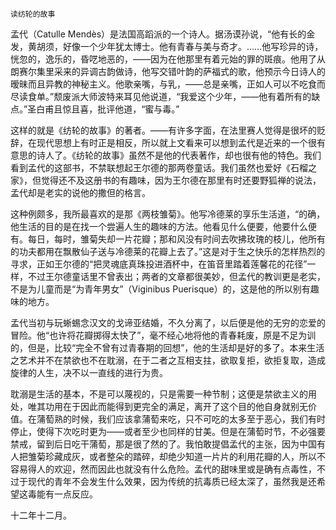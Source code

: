     读纺轮的故事 

   孟代（Catulle Mendès）是法国高蹈派的一个诗人。据汤谟孙说，“他有长的金发，黄胡须，好像一个少年犹太博士。他有青春与美与奇才。……他写珍异的诗，恍忽的，逸乐的，昏呓地恶的，——因为在他那里有着元始的罪的斑痕。他用了从朗赛尔集里采来的异调古韵做诗，他写交错叶韵的萨福式的歌，他预示今日诗人的暧昧而且异教的神秘主义。他歌亲嘴，与乳，——总是亲嘴，正如人可以不吃食而尽读食单。”颓废派大师波特来耳见他说道，“我爱这个少年，——他有着所有的缺点。”圣白甫且惊且喜，批评他道，“蜜与毒。”

   这样的就是《纺轮的故事》的著者。——有许多字面，在法里赛人觉得是很坏的贬辞，在现代思想上有时正是相反，所以就上文看来可以想到孟代是近来的一个很有意思的诗人了。《纺轮的故事》虽然不是他的代表著作，却也很有他的特色。我们看到孟代的这部书，不禁联想起王尔德的那两卷童话。我们虽然也爱好《石榴之家》，但觉得还不及这册书的有趣味，因为王尔德在那里有时还要野狐禅的说法，孟代却是老实的说他的撒但的格言。

   这种例颇多，我所最喜欢的是那《两枝雏菊》。他写冷德莱的享乐生活道，“的确，他生活的目的是在找一个尝遍人生的趣味的方法。他看见什么便要，他要什么便有。每日，每时，雏菊失却一片花瓣；那和风没有时间去吹拂玫瑰的枝儿，他所有的功夫都用在飘散仙子送与冷德莱的花瓣上去了。”这是对于生之快乐的怎样热烈的寻求，正如王尔德的“把灵魂底真珠投进酒杯中，在笛音里踏着莲馨花的花径”一样，不过王尔德童话里不曾表出；两者的文章都很美妙，但孟代的教训更是老实，不是为儿童而是“为青年男女”（Viginibus Puerisque）的，这是他的所以别有趣味的地方。

   孟代当初与玩蜥蜴念汉文的戈谛亚结婚，不久分离了，以后便是他的无穷的恋爱的冒险。他“也许将花瓣掷得太快了”，毫不经心地将他的青春耗废，原是不足为训的，但是，比较“完全不曾有过青春期的回想”，他的生活却是好的多了。本来生活之艺术并不在禁欲也不在耽溺，在于二者之互相支拄，欲取复拒，欲拒复取，造成旋律的人生，决不以一直线的进行为贵。

   耽溺是生活的基本，不是可以蔑视的，只是需要一种节制；这便是禁欲主义的用处，唯其功用在于因此而能得到更完全的满足，离开了这个目的他自身就别无价值。在蒲萄熟的时候，我们应该拿蒲萄来吃，只不可吃的太多至于恶心，我们有时停止，使得下次吃时更为——或者至少也同样的甘美。但是在蒲萄时节，不必强要禁戒，留到后日吃干蒲萄，那是很了然的了。我怕敢提倡孟代的主张，因为中国有人把雏菊珍藏成灰，或者整朵的踏碎，却绝少知道一片片的利用花瓣的人，所以不容易得人的欢迎，然而因此也就没有什么危险。孟代的甜味里或是确有点毒性，不过于现代的青年不会发生什么效果，因为传统的抗毒质已经太深了，虽然我是还希望这毒能有一点反应。

   十二年十二月。

